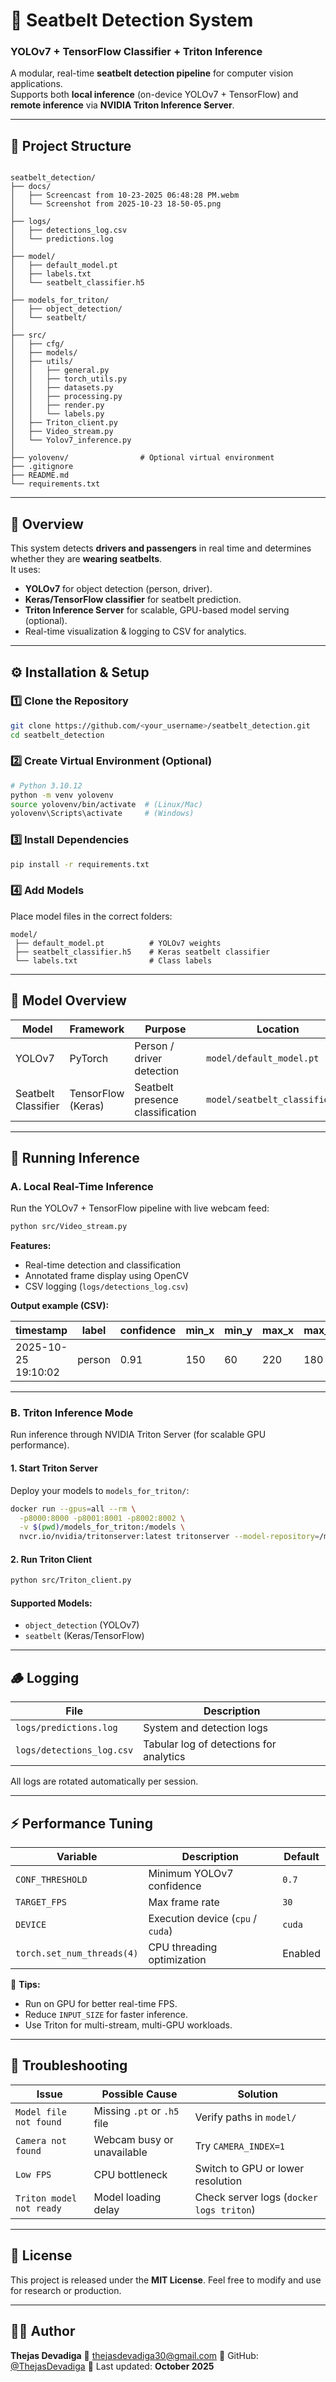 # 🚗 Seatbelt Detection System  
### YOLOv7 + TensorFlow Classifier + Triton Inference

A modular, real-time **seatbelt detection pipeline** for computer vision applications.  
Supports both **local inference** (on-device YOLOv7 + TensorFlow) and **remote inference** via **NVIDIA Triton Inference Server**.

---

## 📁 Project Structure

```

seatbelt_detection/
├── docs/
│   ├── Screencast from 10-23-2025 06:48:28 PM.webm
│   └── Screenshot from 2025-10-23 18-50-05.png
│
├── logs/
│   ├── detections_log.csv
│   └── predictions.log
│
├── model/
│   ├── default_model.pt
│   ├── labels.txt
│   └── seatbelt_classifier.h5
│
├── models_for_triton/
│   ├── object_detection/
│   └── seatbelt/
│
├── src/
│   ├── cfg/
│   ├── models/
│   ├── utils/
│   │   ├── general.py
│   │   ├── torch_utils.py
│   │   ├── datasets.py
│   │   ├── processing.py
│   │   ├── render.py
│   │   └── labels.py
│   ├── Triton_client.py
│   ├── Video_stream.py
│   └── Yolov7_inference.py
│
├── yolovenv/                # Optional virtual environment
├── .gitignore
├── README.md
└── requirements.txt

````

---

## 🧠 Overview

This system detects **drivers and passengers** in real time and determines whether they are **wearing seatbelts**.  
It uses:
- **YOLOv7** for object detection (person, driver).
- **Keras/TensorFlow classifier** for seatbelt prediction.
- **Triton Inference Server** for scalable, GPU-based model serving (optional).
- Real-time visualization & logging to CSV for analytics.

---

## ⚙️ Installation & Setup

### 1️⃣ Clone the Repository
```bash
git clone https://github.com/<your_username>/seatbelt_detection.git
cd seatbelt_detection
````

### 2️⃣ Create Virtual Environment (Optional)

```bash
# Python 3.10.12 
python -m venv yolovenv
source yolovenv/bin/activate  # (Linux/Mac)
yolovenv\Scripts\activate     # (Windows)
```

### 3️⃣ Install Dependencies

```bash
pip install -r requirements.txt
```

### 4️⃣ Add Models

Place model files in the correct folders:

```
model/
 ├── default_model.pt          # YOLOv7 weights
 ├── seatbelt_classifier.h5    # Keras seatbelt classifier
 └── labels.txt                # Class labels
```

---

## 🧩 Model Overview

| Model               | Framework          | Purpose                          | Location                       |
| ------------------- | ------------------ | -------------------------------- | ------------------------------ |
| YOLOv7              | PyTorch            | Person / driver detection        | `model/default_model.pt`       |
| Seatbelt Classifier | TensorFlow (Keras) | Seatbelt presence classification | `model/seatbelt_classifier.h5` |

---

## 🚀 Running Inference

### **A. Local Real-Time Inference**

Run the YOLOv7 + TensorFlow pipeline with live webcam feed:

```bash
python src/Video_stream.py
```

**Features:**

* Real-time detection and classification
* Annotated frame display using OpenCV
* CSV logging (`logs/detections_log.csv`)

**Output example (CSV):**

| timestamp           | label  | confidence | min_x | min_y | max_x | max_y | seatbelt_label | seatbelt_confidence |
| ------------------- | ------ | ---------- | ----- | ----- | ----- | ----- | -------------- | ------------------- |
| 2025-10-25 19:10:02 | person | 0.91       | 150   | 60    | 220   | 180   | Seatbelt Worn  | 0.94                |

---

### **B. Triton Inference Mode**

Run inference through NVIDIA Triton Server (for scalable GPU performance).

#### 1. Start Triton Server

Deploy your models to `models_for_triton/`:

```bash
docker run --gpus=all --rm \
  -p8000:8000 -p8001:8001 -p8002:8002 \
  -v $(pwd)/models_for_triton:/models \
  nvcr.io/nvidia/tritonserver:latest tritonserver --model-repository=/models
```

#### 2. Run Triton Client

```bash
python src/Triton_client.py
```

#### Supported Models:

* `object_detection` (YOLOv7)
* `seatbelt` (Keras/TensorFlow)

---

## 🪵 Logging

| File                      | Description                             |
| ------------------------- | --------------------------------------- |
| `logs/predictions.log`    | System and detection logs               |
| `logs/detections_log.csv` | Tabular log of detections for analytics |

All logs are rotated automatically per session.

---

## ⚡ Performance Tuning

| Variable                   | Description                       | Default |
| -------------------------- | --------------------------------- | ------- |
| `CONF_THRESHOLD`           | Minimum YOLOv7 confidence         | `0.7`   |
| `TARGET_FPS`               | Max frame rate                    | `30`    |
| `DEVICE`                   | Execution device (`cpu` / `cuda`) | `cuda`  |
| `torch.set_num_threads(4)` | CPU threading optimization        | Enabled |

🧩 **Tips:**

* Run on GPU for better real-time FPS.
* Reduce `INPUT_SIZE` for faster inference.
* Use Triton for multi-stream, multi-GPU workloads.

---

## 🧯 Troubleshooting

| Issue                    | Possible Cause              | Solution                                 |
| ------------------------ | --------------------------- | ---------------------------------------- |
| `Model file not found`   | Missing `.pt` or `.h5` file | Verify paths in `model/`                 |
| `Camera not found`       | Webcam busy or unavailable  | Try `CAMERA_INDEX=1`                     |
| `Low FPS`                | CPU bottleneck              | Switch to GPU or lower resolution        |
| `Triton model not ready` | Model loading delay         | Check server logs (`docker logs triton`) |

---

## 📜 License

This project is released under the **MIT License**.
Feel free to modify and use for research or production.

---

## 👨‍💻 Author

**Thejas Devadiga**
📧 [thejasdevadiga30@gmail.com](mailto:thejasdevadiga30@gmail.com)
🔗 GitHub: [@ThejasDevadiga](https://github.com/ThejasDevadiga)
📅 Last updated: **October 2025**

